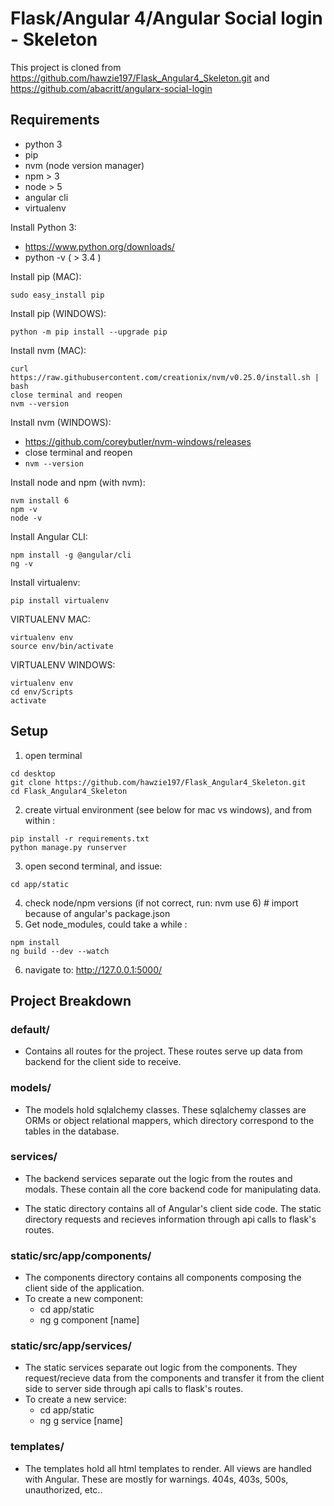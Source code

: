 Flask/Angular 4/Angular Social login - Skeleton
=========================

This project is cloned from  https://github.com/hawzie197/Flask_Angular4_Skeleton.git and https://github.com/abacritt/angularx-social-login


## Requirements

- python 3
- pip
- nvm (node version manager)
- npm > 3
- node > 5
- angular cli
- virtualenv

Install Python 3:

- https://www.python.org/downloads/
- python -v ( > 3.4 )

Install pip (MAC):

    sudo easy_install pip


Install pip (WINDOWS):

    python -m pip install --upgrade pip


Install nvm (MAC):

```
curl https://raw.githubusercontent.com/creationix/nvm/v0.25.0/install.sh | bash
close terminal and reopen
nvm --version
```

Install nvm (WINDOWS):


- https://github.com/coreybutler/nvm-windows/releases
- close terminal and reopen
- `nvm --version`

Install node and npm (with nvm):

```
nvm install 6
npm -v
node -v
```

Install Angular CLI:

```
npm install -g @angular/cli
ng -v
```

Install virtualenv:

```
pip install virtualenv
```

VIRTUALENV MAC:

```
virtualenv env
source env/bin/activate
```

VIRTUALENV WINDOWS:

```
virtualenv env
cd env/Scripts
activate
```

## Setup


1. open terminal

```
cd desktop
git clone https://github.com/hawzie197/Flask_Angular4_Skeleton.git
cd Flask_Angular4_Skeleton
```

2. create virtual environment (see below for mac vs windows), and from within :
```
pip install -r requirements.txt
python manage.py runserver
```

3. open second terminal, and issue:

```
cd app/static
```

4. check node/npm versions (if not correct, run: nvm use 6) # import because of
angular's package.json
5. Get node_modules, could take a while :

```
npm install
ng build --dev --watch
```
6. navigate to: http://127.0.0.1:5000/


## Project Breakdown

### default/

- Contains all routes for the project. These routes serve up data from backend
      for the client side to receive.

### models/

- The models hold sqlalchemy classes. These sqlalchemy classes are ORMs or
      object relational mappers, which directory correspond to the tables in
      the database.

### services/

- The backend services separate out the logic from the routes and modals. These contain
  all the core backend code for manipulating data.

- The static directory contains all of Angular's client side code. The static directory
  requests and recieves information through api calls to flask's routes.

### static/src/app/components/

- The components directory contains all components composing the client side of the application.
- To create a new component:
    - cd app/static
    - ng g component [name]

### static/src/app/services/

- The static services separate out logic from the components. They request/recieve data from
  the components and transfer it from the client side to server side through api calls to flask's routes.
- To create a new service:
    - cd app/static
    - ng g service [name]

### templates/

- The templates hold all html templates to render. All views are handled with
      Angular.  These are mostly for warnings. 404s, 403s, 500s, unauthorized,
      etc..
